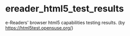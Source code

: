 # ereader_html5_test_results
e-Readers' browser html5 capabilities testing results. (by https://html5test.opensuse.org/)
